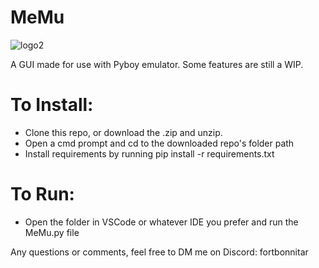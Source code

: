 # MeMu





![logo2](https://github.com/Fort-Bonnitar/MeMu/assets/100018719/a6ef2500-fa8e-4cbe-9d54-bf70190a6330)





 A GUI made for use with Pyboy emulator.
 Some features are still a WIP.



# To Install:
- Clone this repo, or download the .zip and unzip.
- Open a cmd prompt and cd to the downloaded repo's folder path
- Install requirements by running pip install -r requirements.txt



# To Run:
- Open the folder in VSCode or whatever IDE you prefer and run the MeMu.py file




Any questions or comments, feel free to DM me on Discord: fortbonnitar
